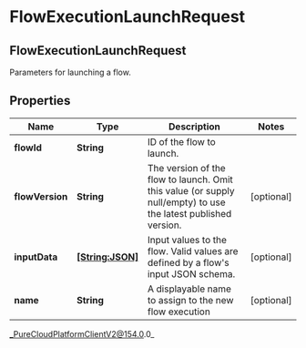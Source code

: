 # FlowExecutionLaunchRequest

## FlowExecutionLaunchRequest
Parameters for launching a flow.

## Properties

|Name | Type | Description | Notes|
|------------ | ------------- | ------------- | -------------|
| **flowId** | **String** | ID of the flow to launch. | |
| **flowVersion** | **String** | The version of the flow to launch. Omit this value (or supply null/empty) to use the latest published version. | [optional] |
| **inputData** | [**[String:JSON]**](JSON) | Input values to the flow. Valid values are defined by a flow&#39;s input JSON schema. | [optional] |
| **name** | **String** | A displayable name to assign to the new flow execution | [optional] |



_PureCloudPlatformClientV2@154.0.0_
